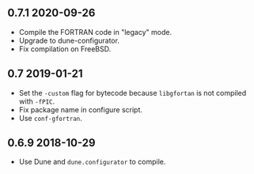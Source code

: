 0.7.1 2020-09-26
----------------

- Compile the FORTRAN code in "legacy" mode.
- Upgrade to dune-configurator.
- Fix compilation on FreeBSD.

0.7 2019-01-21
--------------

- Set the `-custom` flag for bytecode because `libgfortan` is not
  compiled with `-fPIC`.
- Fix package name in configure script.
- Use `conf-gfortran`.


0.6.9 2018-10-29
----------------

- Use Dune and `dune.configurator` to compile.
